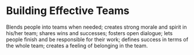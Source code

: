 # Building Effective Teams 

Blends people into teams when needed; creates strong morale and spirit in his/her team; shares wins and successes; fosters open dialogue; lets people finish and be responsible for their work; defines success in terms of the whole team; creates a feeling of belonging in the team.